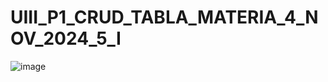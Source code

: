 # UIII_P1_CRUD_TABLA_MATERIA_4_NOV_2024_5_I
![image](https://github.com/user-attachments/assets/033e27df-dd8d-4953-a01c-2b60b1f7ac58)
